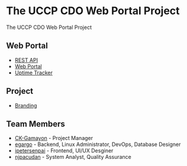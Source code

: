 # The UCCP CDO Web Portal Project

The UCCP CDO Web Portal Project

## Web Portal

* [REST API](http://139.59.229.253:2122)
* [Web Portal](http://139.59.229.253:4173)
* [Uptime Tracker](http://139.59.229.253:3001/status/all)

## Project

* [Branding](/branding/)

## Team Members

* [CK-Gamayon](https://github.com/CK-Gamayon) - Project Manager
* [egargo](https://github.com/egargo) - Backend, Linux Administrator, DevOps, Database Designer
* [ipetersenpai](https://github.com/ipetersenpai) - Frontend, UI/UX Desginer
* [njpacudan](https://github.com/njpacudan) - System Analyst, Quality Assurance
